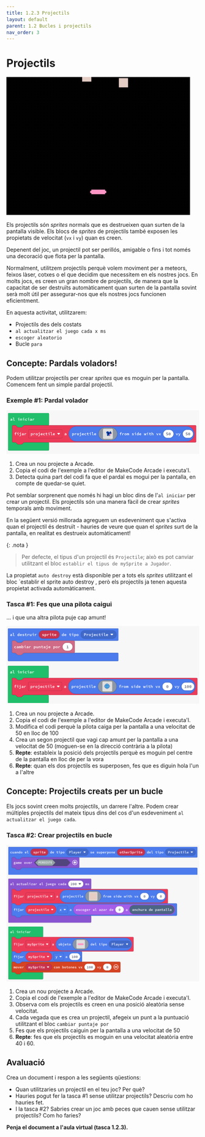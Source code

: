 ```yaml
---
title: 1.2.3 Projectils
layout: default 
parent: 1.2 Bucles i projectils
nav_order: 3
---
```


# Projectils

![](../../images/projectiles.gif)

Els projectils són _sprites_ normals que es destrueixen quan surten de la pantalla visible. Els blocs de _sprites_ de projectils també exposen les propietats de velocitat (`vx` i `vy`) quan es creen.

Depenent del joc, un projectil pot ser perillós, amigable o fins i tot només una decoració que flota per la pantalla.

Normalment, utilitzem projectils perquè volem moviment per a meteors, feixos làser, cotxes o el que decidim que necessitem en els nostres jocs. En molts jocs, es creen un gran nombre de projectils, de manera que la capacitat de ser destruïts automàticament quan surten de la pantalla sovint serà molt útil per assegurar-nos que els nostres jocs funcionen eficientment.

En aquesta activitat, utilitzarem:

- Projectils des dels costats
- `al actualitzar el juego cada x ms`
- `escoger aleatorio`
- Bucle `para` 

## Concepte: Pardals voladors!

Podem utilitzar projectils per crear _sprites_ que es moguin per la pantalla. Comencem fent un simple pardal projectil.

### Exemple #1: Pardal volador

![alt text](../../images/crear_projectil.png)

1. Crea un nou projecte a Arcade.
2. Copia el codi de l'exemple a l'editor de MakeCode Arcade i executa'l.
3. Detecta quina part del codi fa que el pardal es mogui per la pantalla, en compte de quedar-se quiet.

Pot semblar sorprenent que només hi hagi un bloc dins de l'`al iniciar` per crear un projectil. Els projectils són una manera fàcil de crear _sprites_ temporals amb moviment.

En la següent versió millorada agreguem un esdeveniment que s'activa quan el projectil és destruït - hauries de veure que quan el _sprites_ surt de la pantalla, en realitat es destrueix automàticament!

{: .nota }
> Per defecte, el tipus d'un projectil és `Projectile`; això es pot canviar utilitzant el bloc `establir el tipus de mySprite a Jugador`.

La propietat `auto destroy` està disponible per a tots els _sprites_ utilitzant el bloc `establir el sprite auto destroy , però els projectils ja tenen aquesta propietat activada automàticament.

### Tasca #1: Fes que una pilota caigui

... i que una altra pilota puje cap amunt!

![alt text](../../images/pilota_cau.png)

1. Crea un nou projecte a Arcade.
2. Copia el codi de l'exemple a l'editor de MakeCode Arcade i executa'l.
3. Modifica el codi perquè la pilota caiga per la pantalla a una velocitat de 50 en lloc de 100
4. Crea un segon projectil que vagi cap amunt per la pantalla a una velocitat de 50 (moguen-se en la direcció contrària a la pilota)
5. **Repte**: estableix la posició dels projectils perquè es moguin pel centre de la pantalla en lloc de per la vora
6. **Repte**: quan els dos projectils es superposen, fes que es diguin hola l'un a l'altre

## Concepte: Projectils creats per un bucle

Els jocs sovint creen molts projectils, un darrere l'altre. Podem crear múltiples projectils del mateix tipus dins del cos d'un esdeveniment `al actualitzar el juego cada`.

### Tasca #2: Crear projectils en bucle

![alt text](../../images/projectils_bucle.png)

1. Crea un nou projecte a Arcade.
2. Copia el codi de l'exemple a l'editor de MakeCode Arcade i executa'l.
3. Observa com els projectils es creen en una posició aleatòria sense velocitat.
4. Cada vegada que es crea un projectil, afegeix un punt a la puntuació utilitzant el bloc `cambiar puntaje por`
5. Fes que els projectils caiguin per la pantalla a una velocitat de 50
6. **Repte**: fes que els projectils es moguin en una velocitat aleatòria entre 40 i 60.

## Avaluació

Crea un document i respon a les següents qüestions:

- Quan utilitzaries un projectil en el teu joc? Per què?
- Hauries pogut fer la tasca #1 sense utilitzar projectils? Descriu com ho hauries fet.
- I la tasca #2? Sabries crear un joc amb peces que cauen sense utilitzar projectils? Com ho faries?

**Penja el document a l'aula virtual (tasca 1.2.3).**
